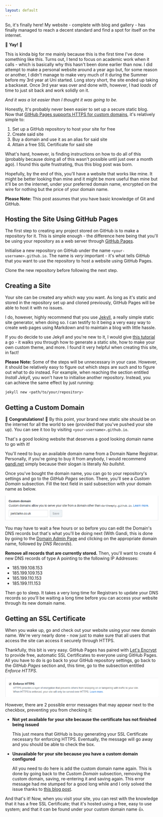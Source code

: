 ```yaml
---
layout: default
---
```


So, it's finally here! My website - complete with blog and gallery - has finally managed to reach a decent standard and find a spot for itself on the internet.

:tada: **Yay!** :tada:

This is kinda big for me mainly because this is the first time I've done something like this. Turns out, I tend to focus on academic work when it calls - which is basically why this hasn't been done earlier than now. I did attempt to make a personal website around a year ago but, for some reason or another, I didn't manage to make very much of it during the Summer before my 3rd year at Uni started. Long story short, the site ended up taking a backseat. Once 3rd year was over and done with, however, I had *loads* of time to just sit back and work solidly on it.

*And it was a lot easier than I thought it was going to be.*

Honestly, It's probably never been easier to set up a secure static blog. Now that [GitHub Pages supports HTTPS for custom domains], it's relatively simple to:

1. Set up a GitHub repository to host your site for free
2. Create said site
3. Buy a domain and use it as an alias for said site
4. Attain a free SSL Certificate for said site

What's hard, however, is finding instructions on how to do all of this (probably because doing all of this wasn't possible until just over a month ago). I found this quite frustrating, thus this blog post was born.

Hopefully, by the end of this, you'll have a website that works like mine. It might be better looking than mine and it might be more useful than mine but it'll be on the internet, under your preferred domain name, encrypted on the wire for nothing but the price of your domain name.

**Please Note:** This post assumes that you have basic knowledge of Git and GitHub.

## Hosting the Site Using GitHub Pages

The first step to creating any project stored on GitHub is to make a repository for it. This is simple enough - the difference here being that you'll be using your repository as a web server through [GitHub Pages].

Initialise a new repository on GitHub under the name `<your-username>.github.io`. The name is *very* important - it's what tells GitHub that you want to use the repository to host a website using GitHub Pages.

Clone the new repository before following the next step.

## Creating a Site

Your site can be created any which way you want. As long as it's static and stored in the repository set up and cloned previously, GitHub Pages will be able to host it with no issues.

I do, however, highly recommend that you use [Jekyll], a really simple static site generator, when doing so. I can testify to it being a very easy way to create web pages using Markdown and to maintain a blog with little hassle.

If you do decide to use Jekyll and you're new to it, I would give [this tutorial] a go - it walks you through how to generate a static site, how to make your own custom theme, and more. I found it very helpful when creating this site, in fact!

**Please Note:** Some of the steps will be unnecessary in your case. However, it should be relatively easy to figure out which steps are such and to figure out what to do instead. For example, when reaching the section entitled *Install Jekyll*, you won't have to initialise another repository. Instead, you can achieve the same effect by just running:

```bash
jekyll new <path/to/your/repository>
```

## Getting a Custom Domain

:confetti_ball: **Congratulations!** :confetti_ball: By this point, your brand new static site should be on the internet for all the world to see (provided that you've pushed your site up). You can see it too by visiting `<your-username>.github.io`.

That's a good looking website that deserves a good looking domain name to go with it!

You'll need to buy an available domain name from a Domain Name Registrar. Personally, if you're going to buy it from anybody, I would recommend [gandi.net] simply because their slogan is literally *No bullshit*. 

Once you've bought the domain name, you can go to your repository's settings and go to the *GitHub Pages* section. There, you'll see a *Custom Domain* subsection. Fill the text field in said subsection with your domain name as below.

![Custom Domain Subsection](/assets/images/custom_domain.png)

You may have to wait a few hours or so before you can edit the Domain's DNS records but that's what you'll be doing next (With Gandi, this is done by going to the [Domain Admin Page] and clicking on the appropriate domain name, followed by *DNS Records*).

**Remove all records that are currently stored.** Then, you'll want to create 4 new DNS records of type A pointing to the following IP Addresses:

- 185.199.108.153
- 185.199.109.153
- 185.199.110.153
- 185.199.111.153

Then go to sleep. It takes a very long time for Registrars to update your DNS records so you'll be waiting a long time before you can access your website through its new domain name.

## Getting an SSL Certificate

When you wake up, go and check out your website using your new domain name. We're very nearly done - now just to make sure that all users that access the site can access it securely through HTTPS.

Thankfully, this bit is very easy. GitHub Pages has paired with [Let's Encrypt] to provide free, automatic SSL Certificates to everyone using GitHub Pages. All you have to do is go back to your GitHub repository settings, go back to the *GitHub Pages* section and, this time, go to the subsection entitled *Enforce HTTPS*.

![Enforce HTTPS Subsection](/assets/images/enforce_https.png)

However, there are 2 possible error messages that may appear next to the checkbox, preventing you from checking it:

- **Not yet available for your site because the certificate has not finished being issued**

  This just means that GitHub is busy generating your SSL Certificate necessary for enforcing HTTPS. Eventually, the message will go away and you should be able to check the box.

- **Unavailable for your site because you have a custom domain configured**
  
  All you need to do here is add the custom domain name again. This is done by going back to the *Custom Domain* subsection, removing the custom domain, saving, re-entering it and saving again. This error message had me stumped for a good long while and I only solved the issue thanks to [this blog post].

And that's it! Now, when you visit your site, you can rest with the knowledge that it has a free SSL Certificate; that it's hosted using a free, easy to use system; and that it can be found under your custom domain name :+1:.

[GitHub Pages supports HTTPS for custom domains]: https://blog.github.com/2018-05-01-github-pages-custom-domains-https/
[GitHub Pages]: https://pages.github.com/
[Jekyll]: https://jekyllrb.com/
[this tutorial]: https://www.taniarascia.com/make-a-static-website-with-jekyll/
[gandi.net]: https://www.gandi.net
[Domain Admin Page]: https://admin.gandi.net/domain/
[Let's Encrypt]: https://letsencrypt.org/
[this blog post]: https://timeandupdate.com/2018/05/custom-domain-in-github-page-support-https/
